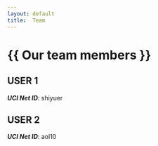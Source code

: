 ```yaml
---
layout: default
title:  Team
---
```


# {{ Our team members }}


## USER 1
***UCI Net ID***: shiyuer

## USER 2
***UCI Net ID***: aol10

